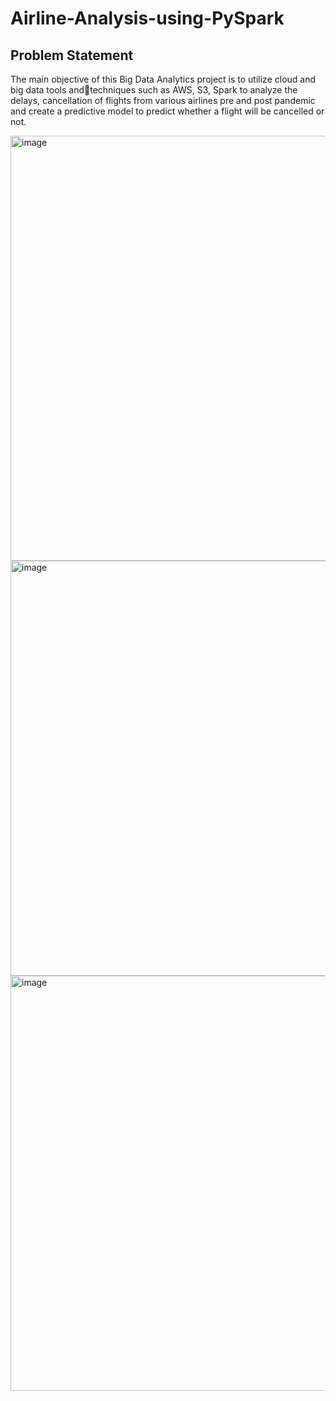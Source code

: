 # Airline-Analysis-using-PySpark

## Problem Statement

The main objective of this Big Data Analytics project is to utilize cloud and big data tools andtechniques such as AWS, S3, Spark to analyze the delays, cancellation of flights from various airlines pre and post pandemic and create a predictive model to predict whether a flight will be cancelled or not.


<img width="680" alt="image" src="https://github.com/user-attachments/assets/28310eb5-ee7c-438f-bab7-9c311eec1134">

<img width="664" alt="image" src="https://github.com/user-attachments/assets/a3570888-9ed2-4535-bccc-5bfed8c76ed1">

<img width="664" alt="image" src="https://github.com/user-attachments/assets/78299d9d-8d71-4c35-a3ca-3ad3200dd089">




